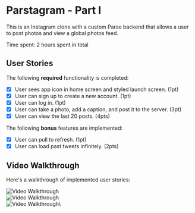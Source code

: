 # Parstagram - Part I

This is an Instagram clone with a custom Parse backend that allows a user to post photos and view a global photos feed.

Time spent: 2 hours spent in total

## User Stories

The following **required** functionality is completed:

- [x] User sees app icon in home screen and styled launch screen. (1pt)
- [x] User can sign up to create a new account. (1pt)
- [x] User can log in. (1pt)
- [x] User can take a photo, add a caption, and post it to the server. (3pt)
- [x] User can view the last 20 posts. (4pts)

The following **bonus** features are implemented:

- [x] User can pull to refresh. (1pt)
- [x] User can load past tweets infinitely. (2pts)

## Video Walkthrough

Here's a walkthrough of implemented user stories:

<img src='http://g.recordit.co/S2EZpT7D8e.gif' title='Video Walkthrough' width='' alt='Video Walkthrough' />\
<img src='http://g.recordit.co/nks6jJ8cg3.gif' title='Video Walkthrough' width='' alt='Video Walkthrough' />\
<img src='http://g.recordit.co/KJwHTreQiH.gif' title='Video Walkthrough' width='' alt='Video Walkthrough' />\
